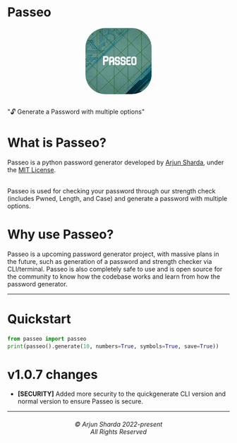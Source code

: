 # Passeo
<div style="text-align: center; display: grid; justify-content: center;"><img style="margin: auto; margin-bottom: 1rem; border-radius: 30%;" height="150" width="150" src="https://raw.githubusercontent.com/ArjunSharda/Passeo/main/ext/passeo.jpg"/></div>

"🔓 Generate a Password with multiple options"

# What is Passeo?

Passeo is a python password generator developed by [Arjun Sharda](https://github.com/ArjunSharda), under the [MIT License](https://github.com/ArjunSharda/Passeo/blob/main/LICENSE).

<br>
Passeo is used for checking your password through our strength check (includes Pwned, Length, and Case) and generate a password with multiple options.
</br>

# Why use Passeo?

Passeo is a upcoming password generator project, with massive plans in the future, such as generation of a password and strength checker via CLI/terminal. Passeo is also completely safe to use and is open source for the community to know how the codebase works and learn from how the password generator.


-----------------

# Quickstart

```python
from passeo import passeo
print(passeo().generate(10, numbers=True, symbols=True, save=True))
```

# v1.0.7 changes
- **[SECURITY]** Added more security to the quickgenerate CLI version and normal version to ensure Passeo is secure.


<hr>
<h6 align="center">© Arjun Sharda 2022-present 
<br>
All Rights Reserved</h6>
